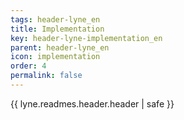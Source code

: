 ```yaml
---
tags: header-lyne_en
title: Implementation
key: header-lyne-implementation_en
parent: header-lyne_en
icon: implementation
order: 4
permalink: false  
---
```

{{ lyne.readmes.header.header | safe }}